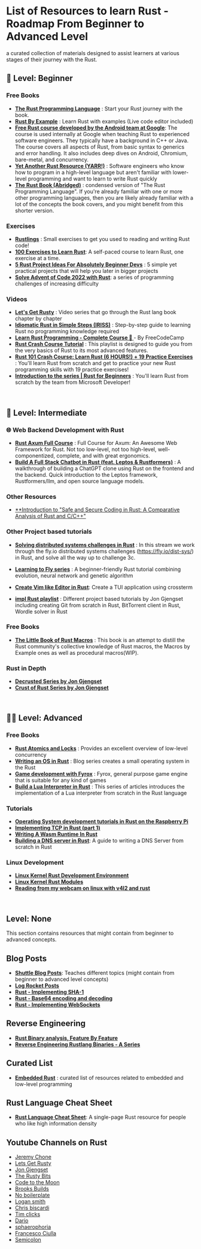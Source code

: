 # List of Resources to learn Rust - Roadmap From Beginner to Advanced Level

a curated collection of materials designed to assist learners at various stages of their journey with the Rust.

## 👶 Level: Beginner

### Free Books
  - **[The Rust Programming Language](https://doc.rust-lang.org/book/)** : Start your Rust journey with the book.
  - **[Rust By Example](https://doc.rust-lang.org/rust-by-example/)** : Learn Rust with examples (Live code editor included)
  - **[Free Rust course developed by the Android team at Google](https://google.github.io/comprehensive-rust/)**: The course is used internally at Google when teaching Rust to experienced software engineers. They typically have a background in C++ or Java. The course covers all aspects of Rust, from basic syntax to generics and error handling. It also includes deep dives on Android, Chromium, bare-metal, and concurrency.
  - **[Yet Another Rust Resource (YARR!)](https://yet-another-rust-resource.pages.dev/introduction)** : Software engineers who know how to program in a high-level language but aren't familiar with lower-level programming and want to learn to write Rust quickly
  - **[The Rust Book (Abridged)](https://jasonwalton.ca/rust-book-abridged/)** : condensed version of "The Rust Programming Language". If you're already familiar with one or more other programming languages, then you are likely already familiar with a lot of the concepts the book covers, and you might benefit from this shorter version.


### Exercises
  - **[Rustlings](https://github.com/rust-lang/rustlings)** : Small exercises to get you used to reading and writing Rust code!
  - **[100 Exercises to Learn Rust](https://github.com/mainmatter/100-exercises-to-learn-rust)**: A self-paced course to learn Rust, one exercise at a time.
  - **[5 Rust Project Ideas For Absolutely Beginner Devs](https://eleftheriabatsou.hashnode.dev/5-rust-project-ideas-for-absolutely-beginners-devs)** : 5 simple yet practical projects that will help you later in bigger projects
  - **[Solve Advent of Code 2022 with Rust](https://fasterthanli.me/series/advent-of-code-2022)**: a series of programming challenges of increasing difficulty
    
### Videos
  - **[Let's Get Rusty](https://www.youtube.com/playlist?list=PLai5B987bZ9CoVR-QEIN9foz4QCJ0H2Y8)** : Video series that go through the Rust lang book chapter by chapter
  - **[Idiomatic Rust in Simple Steps (IRISS)](https://www.youtube.com/playlist?list=PLW2L8KbM0O7aRi_Bt4YE1JuW9EdMs0ztR)** : Step-by-step guide to learning Rust no programming knowledge required
  - **[Learn Rust Programming - Complete Course 🦀 ](https://www.youtube.com/watch?v=BpPEoZW5IiY)** - By FreeCodeCamp
  - **[Rust Crash Course Tutorial](https://www.youtube.com/playlist?list=PLPoSdR46FgI412aItyJhj2bF66cudB6Qs)** : This playlist is designed to guide you from the very basics of Rust to its most advanced features.
  -  **[Rust 101 Crash Course: Learn Rust (6 HOURS!) + 19 Practice Exercises](https://www.youtube.com/watch?v=lzKeecy4OmQ)** : You'll learn Rust from scratch and get to practice your new Rust programming skills with 19 practice exercises!
   -  **[Introduction to the series | Rust for Beginners](https://www.youtube.com/watch?v=PpWR6zungUk&list=PLlrxD0HtieHjbTjrchBwOVks_sr8EVW1x)** : You'll learn Rust from scratch by the team from Microsoft Developer!

<br>

## 🥷 Level: Intermediate

### 🌐 Web Backend Development with Rust
  - **[Rust Axum Full Course](https://www.youtube.com/watch?v=XZtlD_m59sM)** : Full Course for Axum: An Awesome Web Framework for Rust. Not too low-level, not too high-level, well-componentized, complete, and with great ergonomics.
  - **[Build A Full Stack Chatbot in Rust (feat. Leptos & Rustformers)](https://youtu.be/vAjle3c9Xqc?si=uN1sM48VDOtBglNQ)** : A walkthrough of building a ChatGPT clone using Rust on the frontend and the backend. Quick introduction to the Leptos framework, Rustformers/llm, and open source language models.

### Other Resources
  - [**Introduction to "Safe and Secure Coding in Rust: A Comparative Analysis of Rust and C/C++"](https://luk6xff.github.io/other/safe_secure_rust_book/#introduction-to-safe-and-secure-coding-in-rust-a-comparative-analysis-of-rust-and-cc)

### Other Project based tutorials
  - **[Solving distributed systems challenges in Rust](https://www.youtube.com/watch?v=gboGyccRVXI&t=1038s)** : In this stream we work through the fly.io distributed systems challenges (https://fly.io/dist-sys/) in Rust, and solve all the way up to challenge 3c.
  - **[Learning to Fly series](https://pwy.io/posts/learning-to-fly-update-2024/)** : A beginner-friendly Rust tutorial combining evolution, neural network and genetic algorithm
  - [**Create Vim like Editor in Rust**](https://www.youtube.com/playlist?list=PL9KpW-9Hl_het1V3_dLhG_0K99a9043ac): Create a TUI application using crossterm
    
  - **[impl Rust playlist](https://www.youtube.com/playlist?list=PLqbS7AVVErFhAhQ5s9SWcvxHh4GwsIk_d)** : Different project based tutorials by Jon Gjengset including creating Git from scratch in Rust, BitTorrent client in Rust, Wordle solver in Rust

### Free Books
  - **[The Little Book of Rust Macros](https://veykril.github.io/tlborm)** : This book is an attempt to distill the Rust community's collective knowledge of Rust macros, the Macros by Example ones as well as procedural macros(WIP).

### Rust in Depth
  - **[Decrusted Series by Jon Gjengset](https://www.youtube.com/playlist?list=PLqbS7AVVErFirH9armw8yXlE6dacF-A6z)**
  - **[Crust of Rust Series by Jon Gjengset](https://www.youtube.com/playlist?app=desktop&list=PLqbS7AVVErFiWDOAVrPt7aYmnuuOLYvOa)**

<br>

## 🧙‍♂️ Level: Advanced

### Free Books

  - **[Rust Atomics and Locks](https://marabos.nl/atomics/foreword.html)** : Provides an excellent overview of low-level concurrency
  - **[Writing an OS in Rust](https://os.phil-opp.com/)** : Blog series creates a small operating system in the Rust
  - **[Game development with Fyrox](https://fyrox-book.github.io/introduction.html)** : Fyrox, general purpose game engine that is suitable for any kind of games
  - **[Build a Lua Interpreter in Rust](https://wubingzheng.github.io/build-lua-in-rust/)** : This series of articles introduces the implementation of a Lua interpreter from scratch in the Rust language

### Tutorials
  - **[Operating System development tutorials in Rust on the Raspberry Pi](https://github.com/rust-embedded/rust-raspberrypi-OS-tutorials)** 
  - **[Implementing TCP in Rust (part 1)](https://www.youtube.com/watch?v=bzja9fQWzdA)**
  - **[Writing A Wasm Runtime In Rust](https://skanehira.github.io/writing-a-wasm-runtime-in-rust/01_intro.html)**
  - **[Building a DNS server in Rust](https://github.com/EmilHernvall/dnsguide)**: A guide to writing a DNS Server from scratch in Rust


### Linux Development

  - **[Linux Kernel Rust Development Environment](https://tomcat0x42.me/linux/rust/2023/04/01/linux-kernel-rust-dev-environment.html)**
  - **[Linux Kernel Rust Modules](https://tomcat0x42.me/linux/rust/2023/04/07/linux-kernel-rust-modules.html)** 
  - **[Reading from my webcam on linux with v4l2 and rust](https://youtu.be/3t7Z34kHPjU?si=GEvfM40hTHy1OEZP)**


<br>

## Level: None
This section contains resources that might contain from beginner to advanced concepts.

## Blog Posts
  - **[Shuttle Blog Posts](https://www.shuttle.rs/blog/tags/all)**: Teaches different topics (might contain from beginner to advanced level concepts)
  - **[Log Rocket Posts](https://blog.logrocket.com/tag/rust/)**
  - **[Rust - Implementing SHA-1](https://www.thespatula.io/rust/rust_sha1/)**
  - **[Rust - Base64 encoding and decoding](https://www.thespatula.io/rust/rust_base64/)**
  - **[Rust - Implementing WebSockets](https://www.thespatula.io/rust/rust_websocket/)**

## Reverse Engineering
  - **[Rust Binary analysis, Feature By Feature](https://research.checkpoint.com/2023/rust-binary-analysis-feature-by-feature/)**
  - **[Reverse Engineering Rustlang Binaries - A Series](https://brightprogrammer.netlify.app/post/reverse-engineering-rustlang-binaries-0x1-empty-program/)**

## Curated List
  - **[Embedded Rust](https://github.com/rust-embedded/awesome-embedded-rust)** : curated list of resources related to embedded and low-level programming

## Rust Language Cheat Sheet

  - **[Rust Language Cheat Sheet](https://cheats.rs/)**: A single-page Rust resource for people who like high information density

## Youtube Channels on Rust
- [Jeremy Chone](https://youtube.com/@JeremyChone)
- [Lets Get Rusty](https://youtube.com/@letsgetrusty)
- [Jon Gjengset](https://youtube.com/@jonhoo)
- [The Rusty Bits](https://youtube.com/@therustybits)
- [Code to the Moon](https://youtube.com/@codetothemoon)
- [Brooks Builds](https://youtube.com/@BrooksBuilds)
- [No boilerplate](https://youtube.com/@NoBoilerplate)
- [Logan smith](https://youtube.com/@_noisecode)
- [Chris biscardi](https://www.youtube.com/@chrisbiscardi)
- [Tim clicks](https://youtube.com/@timClicks)
- [Dario](https://www.youtube.com/@dario.lencina)
- [sphaerophoria](https://www.youtube.com/@sphaerophoria)
- [Francesco Ciulla](https://youtube.com/@francescociulla)
- [Semicolon](https://www.youtube.com/@Semicolon10)
